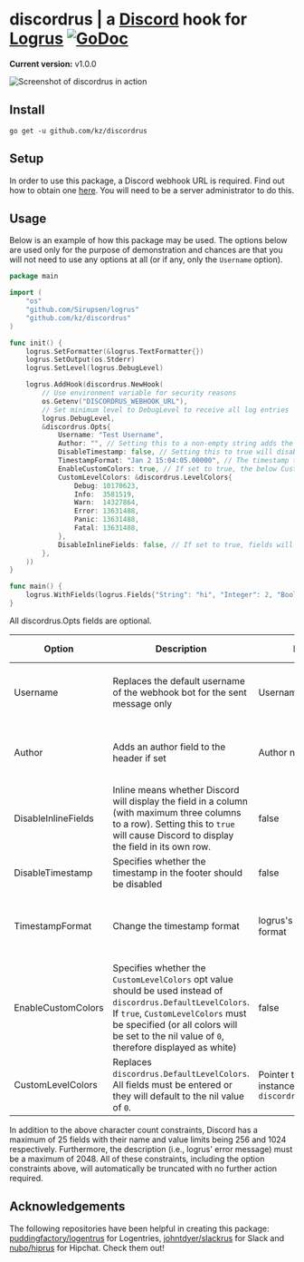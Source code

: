 # discordrus | a [Discord](https://discordapp.com/) hook for [Logrus](https://github.com/Sirupsen/logrus) [![GoDoc](https://godoc.org/github.com/puddingfactory/logentrus?status.svg)](https://godoc.org/github.com/kz/discordrus)

**Current version:** v1.0.0

![Screenshot of discordrus in action](http://i.imgur.com/zvDNDjV.png)

## Install

`go get -u github.com/kz/discordrus`

## Setup

In order to use this package, a Discord webhook URL is required. Find out how to obtain one [here](https://support.discordapp.com/hc/en-us/articles/228383668-Intro-to-Webhooks). You will need to be a server administrator to do this.

## Usage

Below is an example of how this package may be used. The options below are used only for the purpose of demonstration and chances are that you will not need to use any options at all (or if any, only the `Username` option).


```go
package main

import (
    "os"
	"github.com/Sirupsen/logrus"
	"github.com/kz/discordrus"
)

func init() {
	logrus.SetFormatter(&logrus.TextFormatter{})
	logrus.SetOutput(os.Stderr)
	logrus.SetLevel(logrus.DebugLevel)

	logrus.AddHook(discordrus.NewHook(
		// Use environment variable for security reasons
		os.Getenv("DISCORDRUS_WEBHOOK_URL"),
		// Set minimum level to DebugLevel to receive all log entries
		logrus.DebugLevel,
		&discordrus.Opts{
			Username: "Test Username",
			Author: "", // Setting this to a non-empty string adds the author text to the message header
			DisableTimestamp: false, // Setting this to true will disable timestamps from appearing in the footer
			TimestampFormat: "Jan 2 15:04:05.00000", // The timestamp takes this format; if it is unset, it will take logrus' default format
			EnableCustomColors: true, // If set to true, the below CustomLevelColors will apply
			CustomLevelColors: &discordrus.LevelColors{
				Debug: 10170623,
				Info:  3581519,
				Warn:  14327864,
				Error: 13631488,
				Panic: 13631488,
				Fatal: 13631488,
			},
			DisableInlineFields: false, // If set to true, fields will not appear in columns ("inline")
		},
	))
}

func main() {
	logrus.WithFields(logrus.Fields{"String": "hi", "Integer": 2, "Boolean": false}).Debug("Check this out! Awesome, right?")
}
```

All discordrus.Opts fields are optional.

Option | Description | Default | Valid options
--- | --- | --- | ---
Username | Replaces the default username of the webhook bot for the sent message only | Username unchanged | Any non-empty string (2-32 chars. inclusive)
Author | Adds an author field to the header if set | Author not set | Any non-empty string (1-256 chars inclusive)
DisableInlineFields | Inline means whether Discord will display the field in a column (with maximum three columns to a row). Setting this to `true` will cause Discord to display the field in its own row. | false | bool 
DisableTimestamp | Specifies whether the timestamp in the footer should be disabled | false | bool
TimestampFormat | Change the timestamp format | logrus's default time format | `"Jan 2 15:04:05"`, or any format accepted by Golang
EnableCustomColors | Specifies whether the `CustomLevelColors` opt value should be used instead of `discordrus.DefaultLevelColors`. If `true`, `CustomLevelColors` must be specified (or all colors will be set to the nil value of `0`, therefore displayed as white) | false | bool
CustomLevelColors | Replaces `discordrus.DefaultLevelColors`. All fields must be entered or they will default to the nil value of `0`. | Pointer to struct instance of `discordrus.LevelColors`
	
In addition to the above character count constraints, Discord has a maximum of 25 fields with their name and value limits being 256 and 1024 respectively. Furthermore, the description (i.e., logrus' error message) must be a maximum of 2048. All of these constraints, including the option constraints above, will automatically be truncated with no further action required.
 
## Acknowledgements
The following repositories have been helpful in creating this package: [puddingfactory/logentrus](https://github.com/puddingfactory/logentrus) for Logentries, [johntdyer/slackrus](https://github.com/johntdyer/slackrus) for Slack and [nubo/hiprus](https://github.com/nubo/hiprus) for Hipchat. Check them out!
